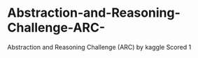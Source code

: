 # Abstraction-and-Reasoning-Challenge-ARC-
Abstraction and Reasoning Challenge (ARC) by kaggle
Scored 1
